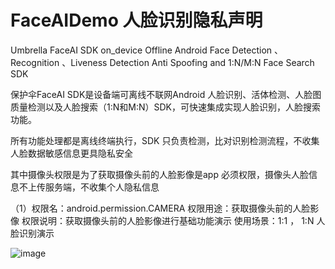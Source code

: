 #  FaceAIDemo 人脸识别隐私声明

Umbrella FaceAI SDK on_device Offline Android Face Detection 、Recognition 、Liveness Detection Anti Spoofing and 1:N/M:N Face Search SDK

保护伞FaceAI SDK是设备端可离线不联网Android 人脸识别、活体检测、人脸图质量检测以及人脸搜索（1:N和M:N）SDK，可快速集成实现人脸识别，人脸搜索功能。


所有功能处理都是离线终端执行，SDK 只负责检测，比对识别检测流程，不收集人脸数据敏感信息更具隐私安全

其中摄像头权限是为了获取摄像头前的人脸影像是app 必须权限，摄像头人脸信息不上传服务端，不收集个人隐私信息


（1）权限名：android.permission.CAMERA
权限用途：获取摄像头前的人脸影像
权限说明：获取摄像头前的人脸影像进行基础功能演示
使用场景：1:1 ， 1:N 人脸识别演示


![image](https://github.com/AnyLifeZLB/FaceVerificationSDK/assets/15169396/542db3b1-6e98-4676-b343-7be839078642)
